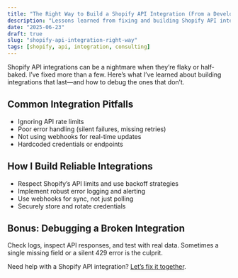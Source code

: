 ```yaml
---
title: "The Right Way to Build a Shopify API Integration (From a Developer Who’s Fixed 6 Broken Ones)"
description: "Lessons learned from fixing and building Shopify API integrations that actually work and scale."
date: "2025-06-23"
draft: true
slug: "shopify-api-integration-right-way"
tags: [shopify, api, integration, consulting]
---
```


<section>
<p>
Shopify API integrations can be a nightmare when they’re flaky or half-baked. I’ve fixed more than a few. Here’s what I’ve learned about building integrations that last—and how to debug the ones that don’t.
</p>

<h2>Common Integration Pitfalls</h2>
<ul>
<li>Ignoring API rate limits</li>
<li>Poor error handling (silent failures, missing retries)</li>
<li>Not using webhooks for real-time updates</li>
<li>Hardcoded credentials or endpoints</li>
</ul>

<h2>How I Build Reliable Integrations</h2>
<ul>
<li>Respect Shopify’s API limits and use backoff strategies</li>
<li>Implement robust error logging and alerting</li>
<li>Use webhooks for sync, not just polling</li>
<li>Securely store and rotate credentials</li>
</ul>

<h2>Bonus: Debugging a Broken Integration</h2>
<p>
Check logs, inspect API responses, and test with real data. Sometimes a single missing field or a silent 429 error is the culprit.
</p>

<p>
Need help with a Shopify API integration? <a href="/contact">Let’s fix it together</a>.
</p>
</section>
